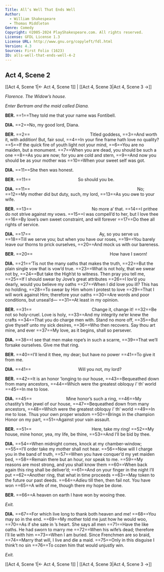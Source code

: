 ```yaml
---
Title: All’s Well That Ends Well
Author: 
  - William Shakespeare
  - Thomas Middleton
Genre: Comedy
Copyright: ©2005-2024 PlayShakespeare.com. All rights reserved.
License: GFDL License 1.3
License URL: http://www.gnu.org/copyleft/fdl.html
Version: 4.3
Sources: First Folio (1623)
ID: alls-well-that-ends-well-4-2
---
```


## Act 4, Scene 2
[[Act 4, Scene 1|← Act 4, Scene 1]] | [[Act 4, Scene 3|Act 4, Scene 3 →]]

*Florence. The Widow’s house.*

*Enter Bertram and the maid called Diana.*

**BER.**
==1==They told me that your name was Fontibell.

**DIA.**
==2==No, my good lord, Diana.

**BER.**
==2==              Titled goddess,
==3==And worth it, with addition! But, fair soul,
==4==In your fine frame hath love no quality?
==5==If the quick fire of youth light not your mind,
==6==You are no maiden, but a monument.
==7==When you are dead, you should be such a one
==8==As you are now; for you are cold and stern,
==9==And now you should be as your mother was
==10==When your sweet self was got.

**DIA.**
==11==She then was honest.

**BER.**
==11==           So should you be.

**DIA.**
==11==                         No;
==12==My mother did but duty, such, my lord,
==13==As you owe to your wife.

**BER.**
==13==              No more a’ that.
==14==I prithee do not strive against my vows.
==15==I was compell’d to her, but I love thee
==16==By love’s own sweet constraint, and will forever
==17==Do thee all rights of service.

**DIA.**
==17==                Ay, so you serve us
==18==Till we serve you; but when you have our roses,
==19==You barely leave our thorns to prick ourselves,
==20==And mock us with our bareness.

**BER.**
==20==                  How have I sworn!

**DIA.**
==21==’Tis not the many oaths that makes the truth,
==22==But the plain single vow that is vow’d true.
==23==What is not holy, that we swear not by,
==24==But take the High’st to witness. Then pray you tell me,
==25==If I should swear by Jove’s great attributes
==26==I lov’d you dearly, would you believe my oaths
==27==When I did love you ill? This has no holding,
==28==To swear by Him whom I protest to love
==29==That I will work against Him; therefore your oaths
==30==Are words and poor conditions, but unseal’d⁠—
==31==At least in my opinion.

**BER.**
==31==              Change it, change it!
==32==Be not so holy-cruel. Love is holy,
==33==And my integrity ne’er knew the crafts
==34==That you do charge men with. Stand no more off,
==35==But give thyself unto my sick desires,
==36==Who then recovers. Say thou art mine, and ever
==37==My love, as it begins, shall so persever.

**DIA.**
==38==I see that men make rope’s in such a scarre,
==39==That we’ll forsake ourselves. Give me that ring.

**BER.**
==40==I’ll lend it thee, my dear; but have no power
==41==To give it from me.

**DIA.**
==41==           Will you not, my lord?

**BER.**
==42==It is an honor ’longing to our house,
==43==Bequeathed down from many ancestors,
==44==Which were the greatest obloquy i’ th’ world
==45==In me to lose.

**DIA.**
==45==        Mine honor’s such a ring,
==46==My chastity’s the jewel of our house,
==47==Bequeathed down from many ancestors,
==48==Which were the greatest obloquy i’ th’ world
==49==In me to lose. Thus your own proper wisdom
==50==Brings in the champion Honor on my part,
==51==Against your vain assault.

**BER.**
==51==              Here, take my ring!
==52==My house, mine honor, yea, my life, be thine,
==53==And I’ll be bid by thee.

**DIA.**
==54==When midnight comes, knock at my chamber-window;
==55==I’ll order take my mother shall not hear.
==56==Now will I charge you in the band of truth,
==57==When you have conquer’d my yet maiden bed,
==58==Remain there but an hour, nor speak to me.
==59==My reasons are most strong, and you shall know them
==60==When back again this ring shall be deliver’d;
==61==And on your finger in the night I’ll put
==62==Another ring, that what in time proceeds
==63==May token to the future our past deeds.
==64==*Adieu* till then, then fail not. You have won
==65==A wife of me, though there my hope be done.

**BER.**
==66==A heaven on earth I have won by wooing thee.

*Exit.*

**DIA.**
==67==For which live long to thank both heaven and me!
==68==You may so in the end.
==69==My mother told me just how he would woo,
==70==As if she sate in ’s heart. She says all men
==71==Have the like oaths. He had sworn to marry me
==72==When his wife’s dead; therefore I’ll lie with him
==73==When I am buried. Since Frenchmen are so braid,
==74==Marry that will, I live and die a maid.
==75==Only in this disguise I think’t no sin
==76==To cozen him that would unjustly win.

*Exit.*

[[Act 4, Scene 1|← Act 4, Scene 1]] | [[Act 4, Scene 3|Act 4, Scene 3 →]]